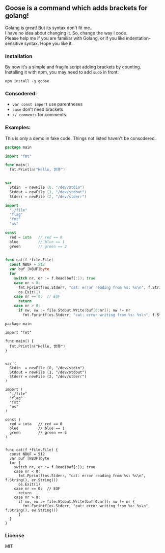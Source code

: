 
## Goose is a command which adds brackets for golang!

Golang is great! But its syntax don't fit me..  
I have no idea about changing it. So, change the way I code.  
Please help me if you are familiar with Golang, or if you like indentation-sensitive syntax.
Hope you like it.

### Installation

By now it's a simple and fragile script adding brackets by counting.  
Installing it with npm, you may need to add `sudo` in front:

```
npm install -g goose
```

### Consodered:

* `var const import` use parentheses
* `case` don't need brackets
* `// comments` for comments

### Examples:

This is only a demo in fake code. Things not listed haven't be consodered.

```go
package main

import "fmt"

func main()
  fmt.Println("Hello, 世界")


var
  Stdin  = newFile (0, "/dev/stdin")
  Stdout = newFile (1, "/dev/stdout")
  Stderr = newFile (2, "/dev/stderr")

import
  "./file"
  "flag"
  "fmt"
  "os"

const
  red = iota   // red == 0
  blue         // blue == 1
  green        // green == 2

 
func cat(f *file.File)
  const NBUF = 512
  var buf [NBUF]byte
  for
    switch nr, er := f.Read(buf[:]); true
    case nr < 0:
      fmt.Fprintf(os.Stderr, "cat: error reading from %s: %s\n", f.String(), er.String())
      os.Exit(1)
    case nr == 0:  // EOF
      return
    case nr > 0:
      if nw, ew := file.Stdout.Write(buf[0:nr]); nw != nr
        fmt.Fprintf(os.Stderr, "cat: error writing from %s: %s\n", f.String(), ew.String())
```

```
package main

import "fmt"

func main() {
  fmt.Println("Hello, 世界")
}


var (
  Stdin  = newFile (0, "/dev/stdin")
  Stdout = newFile (1, "/dev/stdout")
  Stderr = newFile (2, "/dev/stderr")
)

import (
  "./file"
  "flag"
  "fmt"
  "os"
)

const (
  red = iota   // red == 0
  blue         // blue == 1
  green        // green == 2
)


func cat(f *file.File) {
  const NBUF = 512
  var buf [NBUF]byte
  for {
    switch nr, er := f.Read(buf[:]); true
    case nr < 0:
      fmt.Fprintf(os.Stderr, "cat: error reading from %s: %s\n", f.String(), er.String())
      os.Exit(1)
    case nr == 0:  // EOF
      return
    case nr > 0:
      if nw, ew := file.Stdout.Write(buf[0:nr]); nw != nr {
        fmt.Fprintf(os.Stderr, "cat: error writing from %s: %s\n", f.String(), ew.String())
      }
  }
}
```

### License

MIT
